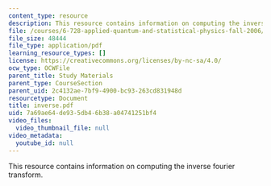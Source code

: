 ```yaml
---
content_type: resource
description: This resource contains information on computing the inverse fourier transform.
file: /courses/6-728-applied-quantum-and-statistical-physics-fall-2006/7a69ae64de935db46b38a04741251bf4_inverse.pdf
file_size: 48444
file_type: application/pdf
learning_resource_types: []
license: https://creativecommons.org/licenses/by-nc-sa/4.0/
ocw_type: OCWFile
parent_title: Study Materials
parent_type: CourseSection
parent_uid: 2c4132ae-7bf9-4900-bc93-263cd831948d
resourcetype: Document
title: inverse.pdf
uid: 7a69ae64-de93-5db4-6b38-a04741251bf4
video_files:
  video_thumbnail_file: null
video_metadata:
  youtube_id: null
---
```

This resource contains information on computing the inverse fourier transform.